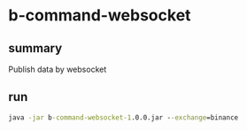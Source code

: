 # b-command-websocket

## summary

Publish data by websocket

## run

```cmd
java -jar b-command-websocket-1.0.0.jar --exchange=binance
```
